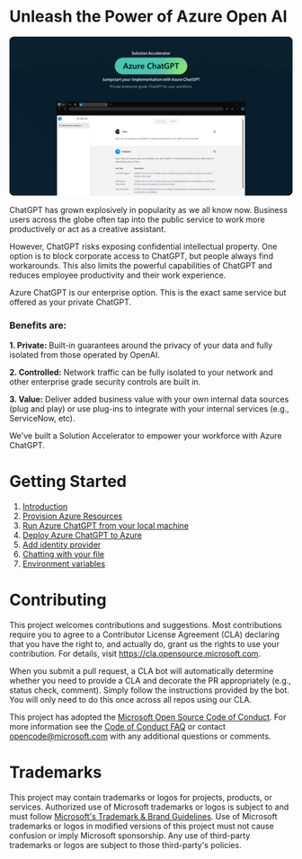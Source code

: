 # Unleash the Power of Azure Open AI

![](/images/intro.png)

ChatGPT has grown explosively in popularity as we all know now. Business users across the globe often tap into the public service to work more productively or act as a creative assistant.

However, ChatGPT risks exposing confidential intellectual property. One option is to block corporate access to ChatGPT, but people always find workarounds. This also limits the powerful capabilities of ChatGPT and reduces employee productivity and their work experience.

Azure ChatGPT is our enterprise option. This is the exact same service but offered as your private ChatGPT.

### Benefits are:

**1. Private:** Built-in guarantees around the privacy of your data and fully isolated from those operated by OpenAI.

**2. Controlled:** Network traffic can be fully isolated to your network and other enterprise grade security controls are built in.

**3. Value:** Deliver added business value with your own internal data sources (plug and play) or use plug-ins to integrate with your internal services (e.g., ServiceNow, etc).

We've built a Solution Accelerator to empower your workforce with Azure ChatGPT.

# Getting Started

1. [ Introduction](/docs/1-introduction.md)
1. [Provision Azure Resources](/docs/2-provision-azure-resources.md)
1. [Run Azure ChatGPT from your local machine](/docs/3-run-locally.md)
1. [Deploy Azure ChatGPT to Azure](/docs/4-deployto-azure.md)
1. [Add identity provider](/docs/5-add-Identity.md)
1. [Chatting with your file](/docs/6-chat-over-file.md)
1. [Environment variables](/docs/7-environment-variables.md)

# Contributing

This project welcomes contributions and suggestions. Most contributions require you to agree to a
Contributor License Agreement (CLA) declaring that you have the right to, and actually do, grant us
the rights to use your contribution. For details, visit https://cla.opensource.microsoft.com.

When you submit a pull request, a CLA bot will automatically determine whether you need to provide
a CLA and decorate the PR appropriately (e.g., status check, comment). Simply follow the instructions
provided by the bot. You will only need to do this once across all repos using our CLA.

This project has adopted the [Microsoft Open Source Code of Conduct](https://opensource.microsoft.com/codeofconduct/).
For more information see the [Code of Conduct FAQ](https://opensource.microsoft.com/codeofconduct/faq/) or
contact [opencode@microsoft.com](mailto:opencode@microsoft.com) with any additional questions or comments.

# Trademarks

This project may contain trademarks or logos for projects, products, or services. Authorized use of Microsoft
trademarks or logos is subject to and must follow
[Microsoft's Trademark & Brand Guidelines](https://www.microsoft.com/en-us/legal/intellectualproperty/trademarks/usage/general).
Use of Microsoft trademarks or logos in modified versions of this project must not cause confusion or imply Microsoft sponsorship.
Any use of third-party trademarks or logos are subject to those third-party's policies.
